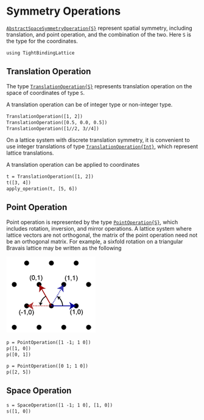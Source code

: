 # Symmetry Operations

[`AbstractSpaceSymmetryOperation{S}`](@ref) represent spatial symmetry,
including translation, and point operation, and the combination of the two.
Here `S` is the type for the coordinates.

```@setup tbl
using TightBindingLattice
```

## Translation Operation

The type [`TranslationOperation{S}`](@ref) represents translation operation
on the space of coordinates of type `S`.

A translation operation can be of integer type or non-integer type.
```@repl tbl
TranslationOperation([1, 2])
TranslationOperation([0.5, 0.0, 0.5])
TranslationOperation([1//2, 3//4])
```
On a lattice system with discrete translation symmetry, it is convenient to use
integer translations of type [`TranslationOperation{Int}`](@ref),
which represent lattice translations.

A translation operation can be applied to coordinates
```@repl tbl
t = TranslationOperation([1, 2])
t([3, 4])
apply_operation(t, [5, 6])
```

## Point Operation

Point operation is represented by the type [`PointOperation{S}`](@ref),
which includes rotation, inversion, and mirror operations.
A lattice system where lattice vectors are not orthogonal,
the matrix of the point operation need not be an orthogonal matrix.
For example, a sixfold rotation on a triangular Bravais lattice
may be written as the following

![Sixfold rotation](rotation.png)

```@repl tbl
p = PointOperation([1 -1; 1 0])
p([1, 0])
p([0, 1])
```

```@repl tbl
p = PointOperation([0 1; 1 0])
p([2, 5])
```

## Space Operation

```@repl tbl
s = SpaceOperation([1 -1; 1 0], [1, 0])
s([1, 0])
```